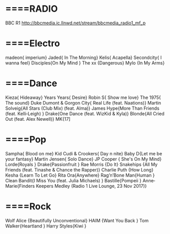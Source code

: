 # ====RADIO
BBC R1              http://bbcmedia.ic.llnwd.net/stream/bbcmedia_radio1_mf_p

# ====Electro
madeon{ imperium}
Jaded{ In The Morning}
Kelis{ Acapella}
Secondcity{ I wanna feel}
Disciples{On My Mind }
The xx {Dangerous}
Mylo {In My Arms}

# ====Dance
Kieza{ Hideaway}
Years Years{ Desire}
Robin S{ Show me love}
The 1975{ The sound} 
Duke Dumont & Gorgon City{ Real Life (feat. Naations)}
Martin Solveig{All Stars (Club Mix) (feat. Alma)}
James Hype{More Than Friends (feat. Kelli‐Leigh) }
Drake{One Dance (feat. WizKid & Kyla)}
Blonde{All Cried Out (feat. Alex Newell)}
MK{17]

# ====Pop
Sampha{ Blood on me}
Kid Cudi & Crookers{ Day n nite}
Baby D{Let me be your fantasy}
Martin Jensen{ Solo Dance}
JP Cooper { She's On My Mind}
Lorde{Royals }
Drake{Passionfruit }
Rae Morris {Do It}
Snakehips {All My Friends (feat. Tinashe & Chance the Rapper)}
Charlie Puth {How Long}
Kesha {Learn To Let Go}
Rita Ora{Anywhere}
Rag’n’Bone Man{Human }
Clean Bandit{I Miss You (feat. Julia Michaels) }
Bastille{Pompeii }
Anne‐Marie{Finders Keepers Medley (Radio 1 Live Lounge, 23 Nov 2017)}


# ====Rock

Wolf Alice {Beautifully Unconventional}
HAIM {Want You Back }
Tom Walker{Heartland }
Harry Styles{Kiwi }
